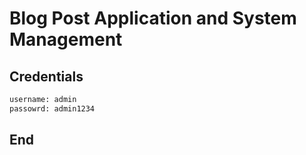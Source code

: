 # Blog Post Application and System Management

## Credentials

```bash
username: admin
passowrd: admin1234
```

## End

